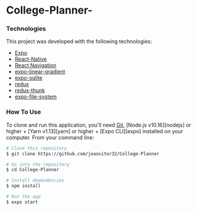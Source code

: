 # College-Planner-
<h3>Technologies</h3>

This project was developed with the following technologies:

- [Expo](https://expo.io/)
- [React-Native](https://facebook.github.io/react-native/)
- [React Navigation](https://reactnavigation.org/)
- [expo-linear-gradient](https://docs.expo.io/versions/latest/sdk/linear-gradient/)
 - [expo-sqlite](https://docs.expo.io/versions/latest/sdk/sqlite/)
  - [redux](https://redux.js.org/)
  - [redux-thunk](https://github.com/reduxjs/redux-thunk)
  - [expo-file-system](https://docs.expo.io/versions/latest/sdk/filesystem/)
 
<h3>How To Use</h3>

To clone and run this application, you'll need [Git](https://git-scm.com), [Node.js v10.16][nodejs] or higher + [Yarn v1.13][yarn] or higher + [Expo CLI][expo] installed on your computer. From your command line:

```bash
# Clone this repository
$ git clone https://github.com/joaovitor32/College-Planner

# Go into the repository
$ cd College-Planner

# Install dependencies
$ npm install

# Run the app
$ expo start

```
